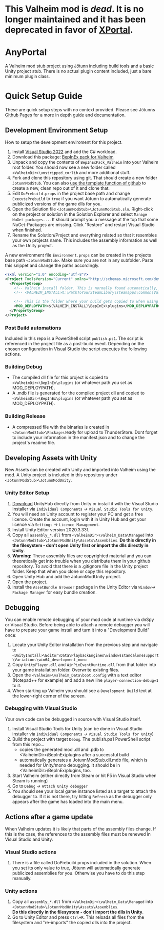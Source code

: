 # This Valheim mod is *dead*. It is no longer maintained and it has been deprecated in favor of [XPortal](https://github.com/SpikeHimself/XPortal).

# AnyPortal

A Valheim mod stub project using [Jötunn](https://github.com/Valheim-Modding/Jotunn) including build tools and a basic Unity project stub. There is no actual plugin content included, just a bare minimum plugin class. 

# Quick Setup Guide

These are quick setup steps with no context provided. Please see Jötunns [Github Pages](https://valheim-modding.github.io/Jotunn/guides/overview.html) for a more in depth guide and documentation.

## Development Environment Setup

How to setup the development enviroment for this project.

1. Install [Visual Studio 2022](https://visualstudio.microsoft.com) and add the C# workload.
2. Download this package: [BepInEx pack for Valheim](https://valheim.thunderstore.io/package/denikson/BepInExPack_Valheim/)
3. Unpack and copy the contents of `BepInExPack_Valheim` into your Valheim root folder. You should now see a new folder called `<ValheimDir>\unstripped_corlib` and more additional stuff.
4. Fork and clone this repository using git. That should create a new folder `JotunnModStub`. You can also [use the template function of github](https://github.com/Valheim-Modding/JotunnModStub/generate) to create a new, clean repo out of it and clone that.
5. Edit `DoPrebuild.props` in the project base path and change `ExecutePrebuild` to `true` if you want Jötunn to automatically generate publicized versions of the game dlls for you.
6. Open the Solution file `<JotunnModStub>\JotunnModStub.sln`. Right-click on the project or solution in the Solution Explorer and select `Manage NuGet packages...`. It should prompt you a message at the top that some NuGet-Packages are missing. Click "Restore" and restart Visual Studio when finished.
7. Rename the Solution/Project and everything related so that it resembles your own projects name. This includes the assembly information as well as the Unity project.

A new environment file `Environment.props` can be created in the projects base path `<JotunnModStub>`.
Make sure you are not in any subfolder.
Paste this snippet and change the paths accordingly.
```xml
<?xml version="1.0" encoding="utf-8"?>
<Project ToolsVersion="Current" xmlns="http://schemas.microsoft.com/developer/msbuild/2003">
  <PropertyGroup>
    <!-- Valheim install folder. This is normally found automatically, uncomment to overwrite it. Needs to be your path to the base Valheim folder. -->
    <!-- <VALHEIM_INSTALL>X:\PathToYourSteamLibary\steamapps\common\Valheim</VALHEIM_INSTALL>-->

    <!-- This is the folder where your build gets copied to when using the post-build automations -->
    <MOD_DEPLOYPATH>$(VALHEIM_INSTALL)\BepInEx\plugins</MOD_DEPLOYPATH>
  </PropertyGroup>
</Project>
```

### Post Build automations

Included in this repo is a PowerShell script `publish.ps1`. The script is referenced in the project file as a post-build event. Depending on the chosen configuration in Visual Studio the script executes the following actions.

### Building Debug

* The compiled dll file for this project is copied to `<ValheimDir>\BepInEx\plugins` (or whatever path you set as MOD_DEPLOYPATH).
* A .mdb file is generated for the compiled project dll and copied to `<ValheimDir>\BepInEx\plugins` (or whatever path you set as MOD_DEPLOYPATH).

### Building Release

* A compressed file with the binaries is created in `<JotunnModStub>\Packages`ready for upload to ThunderStore. Dont forget to include your information in the manifest.json and to change the project's readme file.

## Developing Assets with Unity

New Assets can be created with Unity and imported into Valheim using the mod. A Unity project is included in this repository under `<JotunnModStub>\JotunnModUnity`.

### Unity Editor Setup

1. [Download](https://public-cdn.cloud.unity3d.com/hub/prod/UnityHubSetup.exe) UnityHub directly from Unity or install it with the Visual Studio Installer via `Individual Components` -> `Visual Studio Tools for Unity`.
2. You will need an Unity account to register your PC and get a free licence. Create the account, login with it in Unity Hub and get your licence via `Settings` -> `Licence Management`.
3. Install Unity Editor version 2020.3.33f.
4. Copy all `assembly_*.dll` from `<ValheimDir>\valheim_Data\Managed` into `<JotunnModStub>\JotunnModUnity\Assets\Assemblies`. **Do this directly in the filesystem - don't open Unity first or import the dlls directly in Unity**.
5. **Warning:** These assembly files are copyrighted material and you can theoretically get into trouble when you distribute them in your github repository. To avoid that there is a .gitignore file in the Unity project folder. Keep that when you clone or copy this repository.
6. Open Unity Hub and add the JotunnModUnity project.
7. Open the project.
7. Install the `AssetBundle Browser` package in the Unity Editor via `Window`-> `Package Manager` for easy bundle creation.

## Debugging

You can enable remote debugging of your mod code at runtime via dnSpy or Visual Studio. Before being able to attach a remote debugger you will have to prepare your game install and turn it into a "Development Build" once:

1. Locate your Unity Editor installation from the previous step and navigate to `<UnityInstall>\Editor\Data\PlaybackEngines\windowsstandalonesupport\Variations\win64_development_mono`
2. Copy `UnityPlayer.dll` and `WinPixEventRuntime.dll` from that folder into your game installation folder. Overwrite existing files.
3. Open the `<Valheim>\valheim_Data\boot.config` with a text editor (Notepad++ for example) and add a new line `player-connection-debug=1` to it.
4. When starting up Valheim you should see a `Development Build` text at the lower-right corner of the screen.

### Debugging with Visual Studio

Your own code can be debugged in source with Visual Studio itself.

1. Install Visual Studio Tools for Unity (can be done in Visual Studio installer via `Individual Components` -> `Visual Studio Tools for Unity`)
3. Build the project with target `Debug`. The publish.ps1 PowerShell script from this repo...
   * copies the generated mod .dll and .pdb to \<ValheimDir>\BepInEx\plugins after a successful build
   * automatically generates a JotunnModStub.dll.mdb file, which is needed for Unity/mono debugging. It should be in \<ValheimDir>\BepInEx\plugins, too.
4. Start Valheim (either directly from Steam or hit F5 in Visual Studio when Steam is running)
5. Go to `Debug` -> `Attach Unity debugger`
6. You should see your local game instance listed as a target to attach the debugger to. If it is not there, try hitting `Refresh` as the debugger only appears after the game has loaded into the main menu.

## Actions after a game update

When Valheim updates it is likely that parts of the assembly files change. If this is the case, the references to the assembly files must be renewed in Visual Studio and Unity.

### Visual Studio actions

1. There is a file called DoPrebuild.props included in the solution. When you set its only value to true, Jötunn will automatically generate publicized assemblies for you. Otherwise you have to do this step manually.

### Unity actions

1. Copy all `assembly_*.dll` from `<ValheimDir>\valheim_Data\Managed` into `<JotunnModStub>\JotunnModUnity\Assets\Assemblies`. <br />
  **Do this directly in the filesystem - don't import the dlls in Unity**.
2. Go to Unity Editor and press `Ctrl+R`. This reloads all files from the filesystem and "re-imports" the copied dlls into the project.

